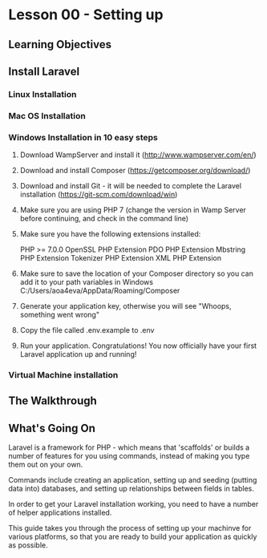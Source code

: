  <!-- enter lesson number and title below separated by hyphen-->

# Lesson 00 - Setting up 

## Learning Objectives

## Install Laravel 

### Linux Installation

### Mac OS Installation 

### Windows Installation in 10 easy steps
 
1. Download WampServer and install it (http://www.wampserver.com/en/) 

2. Download and install Composer (https://getcomposer.org/download/)

3. Download and install Git - it will be needed to complete the Laravel installation (https://git-scm.com/download/win)

4. Make sure you are using PHP 7 (change the version in Wamp Server before continuing, and check in the command line)

5. Make sure you have the following extensions installed: 

    PHP >= 7.0.0
    OpenSSL PHP Extension
    PDO PHP Extension
    Mbstring PHP Extension
    Tokenizer PHP Extension
    XML PHP Extension

6. Make sure to save the location of your Composer directory so you can add it to your path variables in Windows 
    C:/Users/aoa4eva/AppData/Roaming/Composer
    
7. Generate your application key, otherwise you will see "Whoops, something went wrong"

8. Copy the file called .env.example to .env

9. Run your application. Congratulations! You now officially have your first Laravel application up and running! 

### Virtual Machine installation 

## The Walkthrough

## What's Going On 

Laravel is a framework for PHP - which means that 'scaffolds' or builds a number of features for you using commands, instead of making you type them out on your own. 

Commands include creating an application, setting up and seeding (putting data into) databases, and setting up relationships between fields in tables. 

In order to get your Laravel installation working, you need to have a number of helper applications installed. 

This guide takes you through the process of setting up your machinve for various platforms, so that you are ready to build your application as quickly as possible. 

